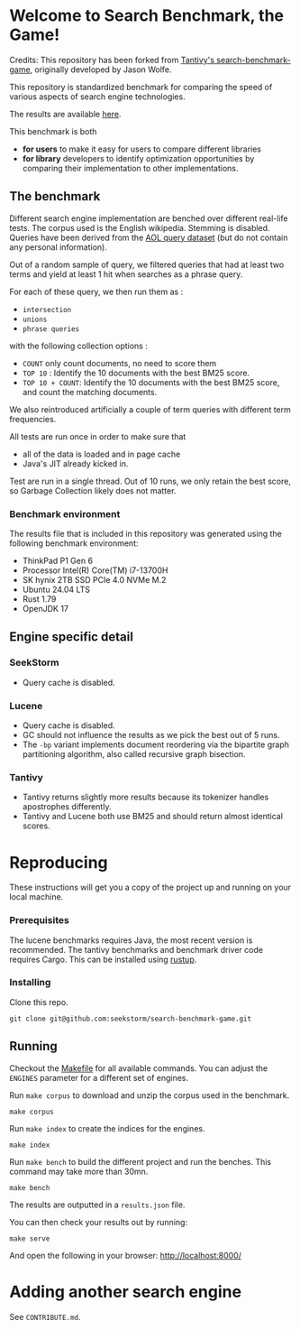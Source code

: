 
# Welcome to Search Benchmark, the Game!

Credits: This repository has been forked from [Tantivy's search-benchmark-game](https://github.com/quickwit-oss/search-benchmark-game/), originally developed by Jason Wolfe.

This repository is standardized benchmark for comparing the speed of various
aspects of search engine technologies. 

The results are available [here](https://tantivy-search.github.io/bench/).

This benchmark is both
- **for users** to make it easy for users to compare different libraries
- **for library** developers to identify optimization opportunities by comparing
their implementation to other implementations.

## The benchmark

Different search engine implementation are benched over different real-life tests.
The corpus used is the English wikipedia. Stemming is disabled. Queries have been derived
 from the [AOL query dataset](https://en.wikipedia.org/wiki/AOL_search_data_leak)
 (but do not contain any personal information).

Out of a random sample of query, we filtered queries that had at least two terms and yield at least 1 hit when searches as
a phrase query.

For each of these query, we then run them as :
- `intersection`
- `unions`
- `phrase queries`

with the following collection options :
- `COUNT` only count documents, no need to score them
- `TOP 10` : Identify the 10 documents with the best BM25 score.
- `TOP 10 + COUNT`: Identify the 10  documents with the best BM25 score, and count the matching documents.

We also reintroduced artificially a couple of term queries with different term frequencies.

All tests are run once in order to make sure that
- all of the data is loaded and in page cache
- Java's JIT already kicked in.

Test are run in a single thread.
Out of 10 runs, we only retain the best score, so Garbage Collection likely does not matter.

### Benchmark environment

The results file that is included in this repository was generated using the following benchmark
environment:
 - ThinkPad P1 Gen 6
 - Processor Intel(R) Core(TM) i7-13700H
 - SK hynix 2TB SSD PCIe 4.0 NVMe M.2
 - Ubuntu 24.04 LTS
 - Rust 1.79
 - OpenJDK 17

## Engine specific detail

### SeekStorm

- Query cache is disabled.

### Lucene

- Query cache is disabled.
- GC should not influence the results as we pick the best out of 5 runs.
- The `-bp` variant implements document reordering via the bipartite graph partitioning algorithm, also called recursive graph bisection.

### Tantivy

- Tantivy returns slightly more results because its tokenizer handles apostrophes differently.
- Tantivy and Lucene both use BM25 and should return almost identical scores.


# Reproducing

These instructions will get you a copy of the project up and running on your local machine.

### Prerequisites

The lucene benchmarks requires Java, the most recent version is recommended.
The tantivy benchmarks and benchmark driver code requires Cargo. This can be installed using [rustup](https://www.rustup.rs/).

### Installing

Clone this repo.

```
git clone git@github.com:seekstorm/search-benchmark-game.git
```

## Running

Checkout the [Makefile](Makefile) for all available commands. You can adjust the `ENGINES` parameter for a different set of engines.

Run `make corpus` to download and unzip the corpus used in the benchmark.
```
make corpus
```

Run `make index` to create the indices for the engines.

```
make index
```

Run `make bench` to build the different project and run the benches.
This command may take more than 30mn.

```
make bench
```

The results are outputted in a `results.json` file.

You can then check your results out by running:

```
make serve
```

And open the following in your browser: [http://localhost:8000/](http://localhost:8000/)


# Adding another search engine

See `CONTRIBUTE.md`.
